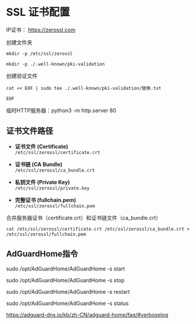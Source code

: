# SSL 证书配置

IP证书： https://zerossl.com

创建文件夹 
```
mkdir -p /etc/ssl/zerossl
```
```
mkdir -p ./.well-known/pki-validation
```

创建验证文件
```
cat << EOF | sudo tee ./.well-known/pki-validation/替换.txt

EOF
```
临时HTTP服务器：python3 -m http.server 80

## 证书文件路径

- **证书文件 (Certificate)**  
  `/etc/ssl/zerossl/certificate.crt`
  
- **证书链 (CA Bundle)**  
  `/etc/ssl/zerossl/ca_bundle.crt`
  
- **私钥文件 (Private Key)**  
  `/etc/ssl/zerossl/private.key`
  
- **完整证书 (fullchain.pem)**  
  `/etc/ssl/zerossl/fullchain.pem`


合并服务器证书（certificate.crt）和证书链文件（ca_bundle.crt）
```
cat /etc/ssl/zerossl/certificate.crt /etc/ssl/zerossl/ca_bundle.crt > /etc/ssl/zerossl/fullchain.pem
```
## AdGuardHome指令
sudo /opt/AdGuardHome/AdGuardHome -s start

sudo /opt/AdGuardHome/AdGuardHome -s stop

sudo /opt/AdGuardHome/AdGuardHome -s restart

sudo /opt/AdGuardHome/AdGuardHome -s status

https://adguard-dns.io/kb/zh-CN/adguard-home/faq/#verboselog

